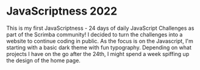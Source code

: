 # JavaScriptness 2022

This is my first JavaScriptness - 24 days of daily JavaScript Challenges as part of the Scrimba community! I decided to turn the challenges into a website to continue coding in public. As the focus is on the Javascript, I'm starting with a basic dark theme with fun typography. Depending on what projects I have on the go after the 24th, I might spend a week spiffing up the design of the home page.